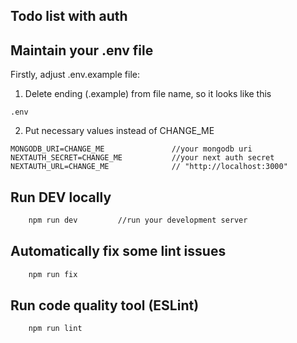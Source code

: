 ## Todo list with auth

## Maintain your .env file

Firstly, adjust .env.example file:
1. Delete ending (.example) from file name, so it looks like this
````
.env
````
2. Put necessary values instead of CHANGE_ME
````
MONGODB_URI=CHANGE_ME               //your mongodb uri
NEXTAUTH_SECRET=CHANGE_ME           //your next auth secret
NEXTAUTH_URL=CHANGE_ME              // "http://localhost:3000"
````

## Run DEV locally
````bash
    npm run dev         //run your development server
````
## Automatically fix some lint issues
````bash
    npm run fix
````
## Run code quality tool (ESLint)
````bash
    npm run lint
````